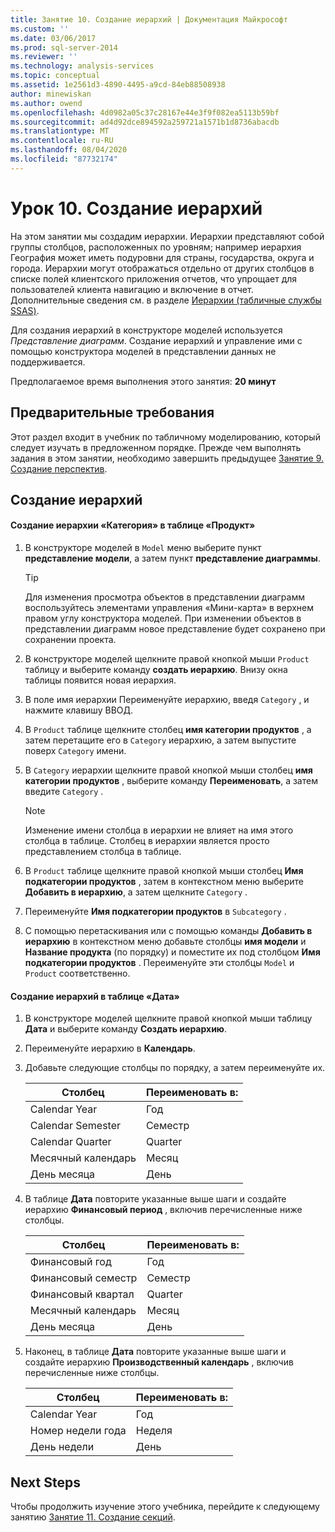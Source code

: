 ```yaml
---
title: Занятие 10. Создание иерархий | Документация Майкрософт
ms.custom: ''
ms.date: 03/06/2017
ms.prod: sql-server-2014
ms.reviewer: ''
ms.technology: analysis-services
ms.topic: conceptual
ms.assetid: 1e2561d3-4890-4495-a9cd-84eb88508938
author: minewiskan
ms.author: owend
ms.openlocfilehash: 4d0982a05c37c28167e44e3f9f082ea5113b59bf
ms.sourcegitcommit: ad4d92dce894592a259721a1571b1d8736abacdb
ms.translationtype: MT
ms.contentlocale: ru-RU
ms.lasthandoff: 08/04/2020
ms.locfileid: "87732174"
---
```

# <a name="lesson-10-create-hierarchies"></a>Урок 10. Создание иерархий
  На этом занятии мы создадим иерархии. Иерархии представляют собой группы столбцов, расположенных по уровням; например иерархия География может иметь подуровни для страны, государства, округа и города. Иерархии могут отображаться отдельно от других столбцов в списке полей клиентского приложения отчетов, что упрощает для пользователей клиента навигацию и включение в отчет. Дополнительные сведения см. в разделе [Иерархии (табличные службы SSAS)](tabular-models/hierarchies-ssas-tabular.md).  
  
 Для создания иерархий в конструкторе моделей используется *Представление диаграмм*. Создание иерархий и управление ими с помощью конструктора моделей в представлении данных не поддерживается.  
  
 Предполагаемое время выполнения этого занятия: **20 минут**  
  
## <a name="prerequisites"></a>Предварительные требования  
 Этот раздел входит в учебник по табличному моделированию, который следует изучать в предложенном порядке. Прежде чем выполнять задания в этом занятии, необходимо завершить предыдущее [Занятие 9. Создание перспектив](lesson-8-create-perspectives.md).  
  
## <a name="create-hierarchies"></a>Создание иерархий  
  
#### <a name="to-create-a-category-hierarchy-in-the-product-table"></a>Создание иерархии «Категория» в таблице «Продукт»  
  
1.  В конструкторе моделей в `Model` меню выберите пункт **представление модели**, а затем пункт **представление диаграммы**.  
  
    > [!TIP]  
    >  Для изменения просмотра объектов в представлении диаграмм воспользуйтесь элементами управления «Мини-карта» в верхнем правом углу конструктора моделей. При изменении объектов в представлении диаграмм новое представление будет сохранено при сохранении проекта.  
  
2.  В конструкторе моделей щелкните правой кнопкой мыши `Product` таблицу и выберите команду **создать иерархию**. Внизу окна таблицы появится новая иерархия.  
  
3.  В поле имя иерархии Переименуйте иерархию, введя `Category` , и нажмите клавишу ВВОД.  
  
4.  В `Product` таблице щелкните столбец **имя категории продуктов** , а затем перетащите его в `Category` иерархию, а затем выпустите поверх `Category` имени.  
  
5.  В `Category` иерархии щелкните правой кнопкой мыши столбец **имя категории продуктов** , выберите команду **Переименовать**, а затем введите `Category` .  
  
    > [!NOTE]  
    >  Изменение имени столбца в иерархии не влияет на имя этого столбца в таблице. Столбец в иерархии является просто представлением столбца в таблице.  
  
6.  В `Product` таблице щелкните правой кнопкой мыши столбец **Имя подкатегории продуктов** , затем в контекстном меню выберите **Добавить в иерархию**, а затем щелкните `Category` .  
  
7.  Переименуйте **Имя подкатегории продуктов** в `Subcategory` .  
  
8.  С помощью перетаскивания или с помощью команды **Добавить в иерархию** в контекстном меню добавьте столбцы **имя модели** и **Название продукта** (по порядку) и поместите их под столбцом **Имя подкатегории продуктов** . Переименуйте эти столбцы `Model` и `Product` соответственно.  
  
#### <a name="to-create-hierarchies-in-the-date-table"></a>Создание иерархий в таблице «Дата»  
  
1.  В конструкторе моделей щелкните правой кнопкой мыши таблицу **Дата** и выберите команду **Создать иерархию**.  
  
2.  Переименуйте иерархию в **Календарь**.  
  
3.  Добавьте следующие столбцы по порядку, а затем переименуйте их.  
  
    |Столбец|Переименовать в:|  
    |------------|----------------|  
    |Calendar Year|Год|  
    |Calendar Semester|Семестр|  
    |Calendar Quarter|Quarter|  
    |Месячный календарь|Месяц|  
    |День месяца|День|  
  
4.  В таблице **Дата** повторите указанные выше шаги и создайте иерархию **Финансовый период** , включив перечисленные ниже столбцы.  
  
    |Столбец|Переименовать в:|  
    |------------|----------------|  
    |Финансовый год|Год|  
    |Финансовый семестр|Семестр|  
    |Финансовый квартал|Quarter|  
    |Месячный календарь|Месяц|  
    |День месяца|День|  
  
5.  Наконец, в таблице **Дата** повторите указанные выше шаги и создайте иерархию **Производственный календарь** , включив перечисленные ниже столбцы.  
  
    |Столбец|Переименовать в:|  
    |------------|----------------|  
    |Calendar Year|Год|  
    |Номер недели года|Неделя|  
    |День недели|День|  
  
## <a name="next-steps"></a>Next Steps  
 Чтобы продолжить изучение этого учебника, перейдите к следующему занятию [Занятие 11. Создание секций](lesson-10-create-partitions.md).  
  
  
